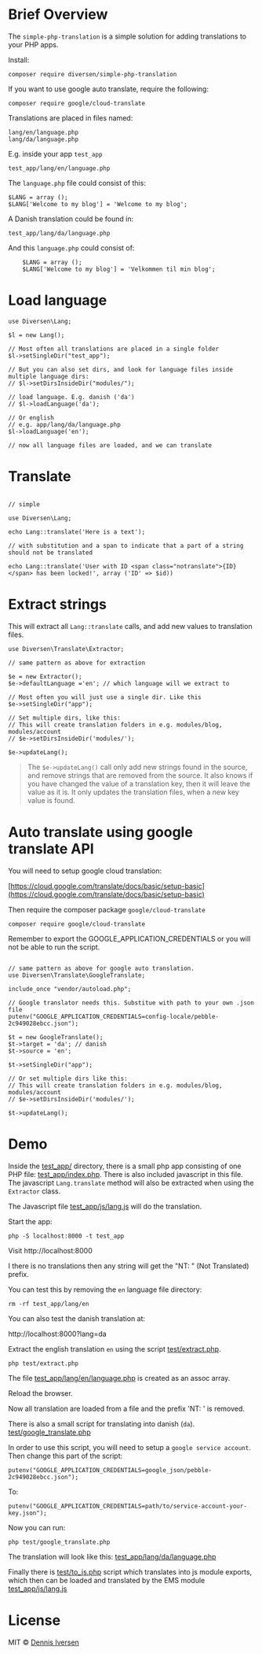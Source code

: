 # Brief Overview

The `simple-php-translation` is a simple solution for adding 
translations to your PHP apps.

Install: 

    composer require diversen/simple-php-translation

If you want to use google auto translate, require the following:

    composer require google/cloud-translate

Translations are placed in files named:

    lang/en/language.php
    lang/da/language.php

E.g. inside your app `test_app`

    test_app/lang/en/language.php

The `language.php` file could consist of this:

~~~.php
$LANG = array ();
$LANG['Welcome to my blog'] = 'Welcome to my blog';
~~~

A Danish translation could be found in: 

    test_app/lang/da/language.php

And this `language.php` could consist of: 

~~~.php
    $LANG = array ();
    $LANG['Welcome to my blog'] = 'Velkommen til min blog';
~~~

# Load language

~~~.php
use Diversen\Lang;

$l = new Lang();

// Most often all translations are placed in a single folder
$l->setSingleDir("test_app");

// But you can also set dirs, and look for language files inside multiple language dirs:
// $l->setDirsInsideDir("modules/");

// load language. E.g. danish ('da')
// $l->loadLanguage('da');

// Or english
// e.g. app/lang/da/language.php
$l->loadLanguage('en');

// now all language files are loaded, and we can translate
~~~

# Translate

~~~.php

// simple

use Diversen\Lang;

echo Lang::translate('Here is a text');

// with substitution and a span to indicate that a part of a string should not be translated

echo Lang::translate('User with ID <span class="notranslate">{ID}</span> has been locked!', array ('ID' => $id))

~~~

# Extract strings 

This will extract all `Lang::translate` calls, and add new values to translation files. 

~~~.php
use Diversen\Translate\Extractor;

// same pattern as above for extraction

$e = new Extractor();
$e->defaultLanguage ='en'; // which language will we extract to

// Most often you will just use a single dir. Like this
$e->setSingleDir("app");

// Set multiple dirs, like this:
// This will create translation folders in e.g. modules/blog, modules/account
// $e->setDirsInsideDir('modules/');

$e->updateLang();
~~~

> The `$e->updateLang()` call only add new strings found in the source, and remove
> strings that are removed from the source. It also knows if you have changed 
> the value of a translation key, then it will leave the value as it is. 
> It only updates the translation files, when a new key value is found.

# Auto translate using google translate API

You will need to setup google cloud translation: 

[https://cloud.google.com/translate/docs/basic/setup-basic](https://cloud.google.com/translate/docs/basic/setup-basic)

Then require the composer package `google/cloud-translate`

    composer require google/cloud-translate

Remember to export the GOOGLE_APPLICATION_CREDENTIALS or you will not be able to run the script. 

~~~.php

// same pattern as above for google auto translation.
use Diversen\Translate\GoogleTranslate;

include_once "vendor/autoload.php";

// Google translator needs this. Substitue with path to your own .json file  
putenv("GOOGLE_APPLICATION_CREDENTIALS=config-locale/pebble-2c949028ebcc.json");

$t = new GoogleTranslate();
$t->target = 'da'; // danish
$t->source = 'en';

$t->setSingleDir("app");

// Or set multiple dirs like this:
// This will create translation folders in e.g. modules/blog, modules/account
// $e->setDirsInsideDir('modules/');

$t->updateLang();

~~~

# Demo 

Inside the [test_app/](test_app/) directory, there is a small php app consisting of 
one PHP file: [test_app/index.php](test_app/index.php). There is also included javascript
in this file. The javascript `Lang.translate` method will also be extracted when using
the `Extractor` class. 

The Javascript file [test_app/js/lang.js](test_app/js/lang.js) will do the translation. 

Start the app:

    php -S localhost:8000 -t test_app

Visit http://localhost:8000

I there is no translations then any string will get the "NT: " (Not Translated) prefix. 

You can test this by removing the `en` language file directory:

    rm -rf test_app/lang/en

You can also test the danish translation at: 

http://localhost:8000?lang=da

Extract the english translation `en` using the script
[test/extract.php](test/extract.php).

    php test/extract.php

The file [test_app/lang/en/language.php](test_app/lang/en/language.php)
is created as an assoc array. 

Reload the browser. 

Now all translation are loaded from a file and the prefix 'NT: ' is 
removed. 

There is also a small script for translating into danish (`da`). 
[test/google_translate.php](test/google_translate.php)

In order to use this script, you will need to setup a `google service account`. 
Then change this part of the script: 

    putenv("GOOGLE_APPLICATION_CREDENTIALS=google_json/pebble-2c949028ebcc.json");

To: 

    putenv("GOOGLE_APPLICATION_CREDENTIALS=path/to/service-account-your-key.json");

Now you can run: 

    php test/google_translate.php

The translation will look like this:
[test_app/lang/da/language.php](test_app/lang/da/language.php)

Finally there is [test/to_js.php](test/to_js.php) script which translates into 
js module exports, which then can be loaded and translated by the EMS module
[test_app/js/lang.js](test_app/js/lang.js)

# License

MIT © [Dennis Iversen](https://github.com/diversen)


